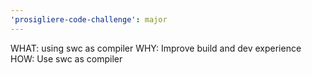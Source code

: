 ```yaml
---
'prosigliere-code-challenge': major
---
```


WHAT: using swc as compiler
WHY: Improve build and dev experience
HOW: Use swc as compiler
